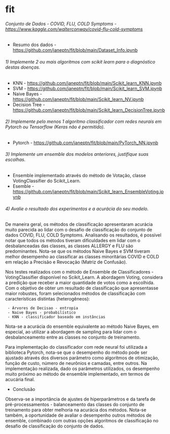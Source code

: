 # fit

###### Conjunto de Dados - COVID, FLU, COLD Symptoms - https://www.kaggle.com/walterconway/covid-flu-cold-symptoms
* Resumo dos dados - https://github.com/janeptn/fit/blob/main/Dataset_Info.ipynb

###### 1) Implemente 2 ou mais algoritmos com scikit learn para o diagnóstico destas doenças. 

* KNN - https://github.com/janeptn/fit/blob/main/Scikit_learn_KNN.ipynb
* SVM - https://github.com/janeptn/fit/blob/main/Scikit_learn_SVM.ipynb
* Naive Bayes - https://github.com/janeptn/fit/blob/main/Scikit_learn_NV.ipynb
* Decision Tree - https://github.com/janeptn/fit/blob/main/Scikit_learn_DecisionTree.ipynb

###### 2) Implemente pelo menos 1 algoritmo classificador com redes neurais em Pytorch ou Tensorflow (Keras não é permitido).

* Pytorch - https://github.com/janeptn/fit/blob/main/PyTorch_NN.ipynb

###### 3) Implemente um ensemble dos modelos anteriores, justifique suas escolhas.

* Ensemble implementado através do método de Votação, classe VotingClassifier do Scikit_Learn. 
* Esemble - https://github.com/janeptn/fit/blob/main/Scikit_learn_EnsembleVoting.ipynb

###### 4) Avalie o resultado dos experimentos e a acurácia do seu modelo.

De maneira geral, os métodos de classificação apresentaram acurácia muito parecida ao lidar com o desafio de classificação do conjunto de dados COVID, FLU, COLD Symptoms.
Analisando os resultados, é possível notar que todos os métodos tiveram dificuldades em lidar com o desbalanceadas das classes, as classes ALLERGY e FLU são predominantes.
Nota-se que os métodos Naive Bayes e SVM tiveram melhor desempenho ao classificar as classes minoritárias COVID e COLD em relação a Precisão e Revocação (Matriz de Confusão).

Nos testes realizados com o método de Ensemble de Classificadores - VotingClassifier disponível no Scikit_Learn.
A abordagem Voting, considera a predição que receber a maior quantidade de votos como a escolhida. Com o objetivo de obter um resultado de classificação que apresentasse maior robustes, foram selecionados métodos de classificação com características distintas (heterogêneos): 

     - Árvores de Decisao - entropia
     - Naive Bayes - probabilístico
     - KNN - classificador baseado em instâncias
     
Nota-se a acurácia do ensemble equivalente ao método Naive Bayes, em especial, ao utilizar a abordagem de sampling para lidar com o desbalanceamento entre as classes no conjunto de treinamento.

Para implementação do classificador com rede neural foi utilizada a biblioteca Pytorch, nota-se que o desempenho do método pode ser ajustado através dos diversos parâmetro como algoritmos de otimização, função de custo, número de neurônios e camadas, entre outros.
Na implementação realizada, dado os parâmetros utilizados, os desempenho muito próximo ao método de ensemble implementado, em termos de acucária final.

* Conclusão

Observa-se a importância de ajustes de hiperparâmetros e da tarefa de pré-processamentos - balanceamento das classes do conjunto de treinamento para obter melhoria na acurácia dos métodos. Nota-se também, a oportunidade de avaliar o desempenho outros métodos de ensemble, combinado com outras opções algoritmos de classificação no desafio de classificação do conjunto de dados.
